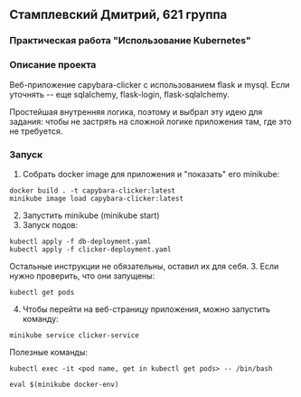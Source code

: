 ## Стамплевский Дмитрий, 621 группа
### Практическая работа "Использование Kubernetes"
### Описание проекта
Веб-приложение capybara-clicker с использованием flask и mysql. 
Если уточнять -- еще sqlalchemy, flask-login, flask-sqlalchemy.

Простейшая внутренняя логика, поэтому и выбрал эту идею для задания: 
чтобы не застрять на сложной логике приложения там, где это не требуется.

### Запуск
1. Собрать docker image для приложения и "показать" его minikube:
```shell
docker build . -t capybara-clicker:latest
minikube image load capybara-clicker:latest
```
2. Запустить minikube (minikube start)
3. Запуск подов:
```shell
kubectl apply -f db-deployment.yaml
kubectl apply -f clicker-deployment.yaml
```

Остальные инструкции не обязательны, оставил их для себя.
3. Если нужно проверить, что они запущены:
```shell
kubectl get pods
```
4. Чтобы перейти на веб-страницу приложения, можно запустить команду:
```shell
minikube service clicker-service
```

Полезные команды:
```shell
kubectl exec -it <pod name, get in kubectl get pods> -- /bin/bash
```

```shell
eval $(minikube docker-env)
```